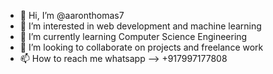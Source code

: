 - 👋 Hi, I’m @aaronthomas7
- 👀 I’m interested in web development and machine learning 
- 🌱 I’m currently learning Computer Science Engineering
- 💞️ I’m looking to collaborate on projects and freelance work
- 📫 How to reach me whatsapp --> +917997177808

<!---
aaronthomas7/aaronthomas7 is a ✨ special ✨ repository because its `README.md` (this file) appears on your GitHub profile.
You can click the Preview link to take a look at your changes.
--->
